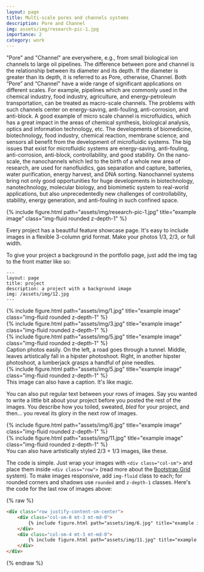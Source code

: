 ```yaml
---
layout: page
title: Multi-scale pores and channels systems
description: Pore and Channel
img: assets/img/research-pic-1.jpg
importance: 2
category: work
---
```


"Pore" and "Channel" are everywhere, e.g., from small biological ion channels to large oil pipelines. The difference between pore and channel is the relationship between its diameter and its depth. If the diameter is greater than its depth, it is referred to as Pore, otherwise, Channel. Both “Pore” and “Channel” have a wide range of significant applications on different scales. For example, pipelines which are commonly used in the chemical industry, food industry, agriculture, and energy-petroleum transportation, can be treated as macro-scale channels. The problems with such channels center on energy-saving, anti-fouling, anti-corrosion, and anti-block. A good example of micro scale channel is microfluidics, which has a great impact in the areas of chemical synthesis, biological analysis, optics and information technology, etc. The developments of biomedicine, biotechnology, food industry, chemical reaction, membrane science, and sensors all benefit from the development of microfluidic systems. The big issues that exist for microfluidic systems are energy-saving, anti-fouling, anti-corrosion, anti-block, controllability, and good stability. On the nano-scale, the nanochannels which led to the birth of a whole new area of research, are used for nanofluidics, gas separation and capture, batteries, water purification, energy harvest, and DNA sorting. Nanochannel systems bring not only good opportunities for huge developments in biotechnology, nanotechnology, molecular biology, and biomimetic system to real-world applications, but also unprecedentedly new challenges of controllability, stability, energy generation, and anti-fouling in such confined space.

<div class="row">
    <div class="col-sm mt-3 mt-md-0">
        {% include figure.html path="assets/img/research-pic-1.jpg" title="example image" class="img-fluid rounded z-depth-1" %}
    </div>
</div>

Every project has a beautiful feature showcase page.
It's easy to include images in a flexible 3-column grid format.
Make your photos 1/3, 2/3, or full width.

To give your project a background in the portfolio page, just add the img tag to the front matter like so:

    ---
    layout: page
    title: project
    description: a project with a background image
    img: /assets/img/12.jpg
    ---

<div class="row">
    <div class="col-sm mt-3 mt-md-0">
        {% include figure.html path="assets/img/1.jpg" title="example image" class="img-fluid rounded z-depth-1" %}
    </div>
    <div class="col-sm mt-3 mt-md-0">
        {% include figure.html path="assets/img/3.jpg" title="example image" class="img-fluid rounded z-depth-1" %}
    </div>
    <div class="col-sm mt-3 mt-md-0">
        {% include figure.html path="assets/img/5.jpg" title="example image" class="img-fluid rounded z-depth-1" %}
    </div>
</div>
<div class="caption">
    Caption photos easily. On the left, a road goes through a tunnel. Middle, leaves artistically fall in a hipster photoshoot. Right, in another hipster photoshoot, a lumberjack grasps a handful of pine needles.
</div>
<div class="row">
    <div class="col-sm mt-3 mt-md-0">
        {% include figure.html path="assets/img/5.jpg" title="example image" class="img-fluid rounded z-depth-1" %}
    </div>
</div>
<div class="caption">
    This image can also have a caption. It's like magic.
</div>

You can also put regular text between your rows of images.
Say you wanted to write a little bit about your project before you posted the rest of the images.
You describe how you toiled, sweated, *bled* for your project, and then... you reveal its glory in the next row of images.


<div class="row justify-content-sm-center">
    <div class="col-sm-8 mt-3 mt-md-0">
        {% include figure.html path="assets/img/6.jpg" title="example image" class="img-fluid rounded z-depth-1" %}
    </div>
    <div class="col-sm-4 mt-3 mt-md-0">
        {% include figure.html path="assets/img/11.jpg" title="example image" class="img-fluid rounded z-depth-1" %}
    </div>
</div>
<div class="caption">
    You can also have artistically styled 2/3 + 1/3 images, like these.
</div>


The code is simple.
Just wrap your images with `<div class="col-sm">` and place them inside `<div class="row">` (read more about the <a href="https://getbootstrap.com/docs/4.4/layout/grid/">Bootstrap Grid</a> system).
To make images responsive, add `img-fluid` class to each; for rounded corners and shadows use `rounded` and `z-depth-1` classes.
Here's the code for the last row of images above:

{% raw %}
```html
<div class="row justify-content-sm-center">
    <div class="col-sm-8 mt-3 mt-md-0">
        {% include figure.html path="assets/img/6.jpg" title="example image" class="img-fluid rounded z-depth-1" %}
    </div>
    <div class="col-sm-4 mt-3 mt-md-0">
        {% include figure.html path="assets/img/11.jpg" title="example image" class="img-fluid rounded z-depth-1" %}
    </div>
</div>
```
{% endraw %}
